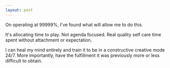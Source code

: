 ```yaml
---
layout: post
---
```


On operating at 99999%, I've found what will allow me to do this.


It's allocating time to play. Not agenda focused. Real quality self care time spent without attachment or expectation.

I can heal my mind entirely and train it to be in a constructive creative mode 24/7. More importantly, have the fulfillment it was previously more or less difficult to obtain.
